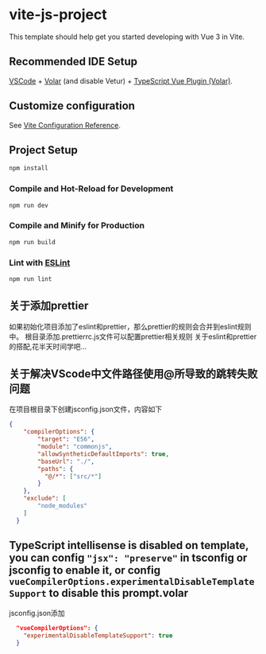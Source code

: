 # vite-js-project

This template should help get you started developing with Vue 3 in Vite.

## Recommended IDE Setup

[VSCode](https://code.visualstudio.com/) + [Volar](https://marketplace.visualstudio.com/items?itemName=johnsoncodehk.volar) (and disable Vetur) + [TypeScript Vue Plugin (Volar)](https://marketplace.visualstudio.com/items?itemName=johnsoncodehk.vscode-typescript-vue-plugin).

## Customize configuration

See [Vite Configuration Reference](https://vitejs.dev/config/).

## Project Setup

```sh
npm install
```

### Compile and Hot-Reload for Development

```sh
npm run dev
```

### Compile and Minify for Production

```sh
npm run build
```

### Lint with [ESLint](https://eslint.org/)

```sh
npm run lint
```


## 关于添加prettier
如果初始化项目添加了eslint和prettier，那么prettier的规则会合并到eslint规则中。
根目录添加.prettierrc.js文件可以配置prettier相关规则
关于eslint和prettier的搭配,花半天时间学吧...



## 关于解决VScode中文件路径使用@所导致的跳转失败问题
在项目根目录下创建jsconfig.json文件，内容如下
```json
{
    "compilerOptions": {
        "target": "ES6",
        "module": "commonjs",
        "allowSyntheticDefaultImports": true,
        "baseUrl": "./",
        "paths": {
          "@/*": ["src/*"]
        }
    },
    "exclude": [
        "node_modules"
    ]
  }
```

## TypeScript intellisense is disabled on template, you can config `"jsx": "preserve"` in tsconfig or jsconfig to enable it, or config `vueCompilerOptions.experimentalDisableTemplateSupport` to disable this prompt.volar
jsconfig.json添加
```json
  "vueCompilerOptions": {
    "experimentalDisableTemplateSupport": true
  }
```
